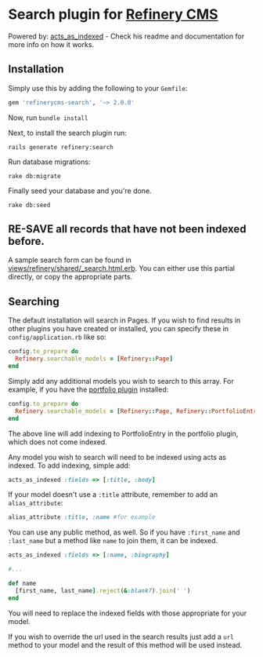 # Search plugin for [Refinery CMS](http://www.refinerycms.com)

Powered by: [acts_as_indexed](http://github.com/dougal/acts_as_indexed) - Check his readme and documentation for more info on how it works.

## Installation

Simply use this by adding the following to your `Gemfile`:

```ruby
gem 'refinerycms-search', '~> 2.0.0'
```

Now, run ``bundle install``

Next, to install the search plugin run:

    rails generate refinery:search

Run database migrations:

    rake db:migrate

Finally seed your database and you're done.

    rake db:seed

## RE-SAVE all records that have not been indexed before.

A sample search form can be found in [views/refinery/shared/_search.html.erb](http://github.com/resolve/refinerycms-search/blob/master/app/views/refinery/shared/_search.html.erb).
You can either use this partial directly, or copy the appropriate parts.

## Searching

The default installation will search in Pages.
If you wish to find results in other plugins you have created or installed, you can specify these in `config/application.rb` like so:

```ruby
config.to_prepare do
  Refinery.searchable_models = [Refinery::Page]
end
```

Simply add any additional models you wish to search to this array.  For example, if you have the [portfolio plugin](http://github.com/resolve/refinerycms-portfolio) installed:

```ruby
config.to_prepare do
  Refinery.searchable_models = [Refinery::Page, Refinery::PortfolioEntry]
end
```

The above line will add indexing to PortfolioEntry in the portfolio plugin, which does not come indexed.

Any model you wish to search will need to be indexed using acts as indexed. To add indexing, simple add:

```ruby
acts_as_indexed :fields => [:title, :body]
```

If your model doesn't use a `:title` attribute, remember to add an `alias_attribute`:

```ruby
alias_attribute :title, :name #for example
```

You can use any public method, as well. So if you have `:first_name` and `:last_name` but a method like `name` to join them, it can be indexed.

```ruby
acts_as_indexed :fields => [:name, :biography]

#...

def name
  [first_name, last_name].reject(&:blank?).join(' ')
end
```

You will need to replace the indexed fields with those appropriate for your model.

If you wish to override the url used in the search results just add a `url` method to your model and the result of this method will be used instead.
